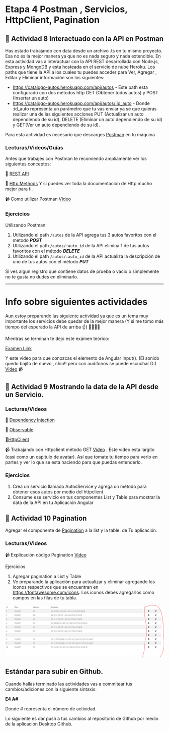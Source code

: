 # Etapa 4 Postman , Servicios, HttpClient, Pagination

## :mushroom: Actividad 8 Interactuado con la API en Postman

Has estado trabajando con data desde un archivo .ts en tu mismo proyecto. Esa no es la mejor manera ya que no es nada seguro y nada extendible.
En esta actividad vas a interactuar con la API REST desarrollada con Node.js, Express y MongoDB  y esta hosteada en el servicio de nube Heroku.
Los paths que tiene la API a los cuales tu puedes acceder para Ver, Agregar , Editar y Eliminar información son los siguientes: 
* https://catalogo-autos.herokuapp.com/api/autos - Este path esta configurado con dos métodos http GET (Obtener todos autos) y POST (Insertar un auto)
* https://catalogo-autos.herokuapp.com/api/autos/:id_auto - Donde :id_auto representa un parámetro que tu vas enviar ya se que quieras
realizar una de las siguientes acciones PUT (Actualizar un auto dependiendo de su id), DELETE (Eliminar un auto dependiendo de su id)
y GET(Ver un auto dependiendo de su id).

Para esta actividad es necesario que descarges [Postman](https://www.postman.com/downloads/) en tu máquina

### Lecturas/Videos/Guías

Antes que trabajes con Postman te recomiendo ampliamente ver los siguientes conceptos: 

:link: [REST API](https://www.service-architecture.com/articles/web-services/representational_state_transfer_rest.html) 

:link: [Http Methods](https://developer.mozilla.org/en-US/docs/Web/HTTP/Methods) 
Y si puedes ver toda la documentación de  Http mucho mejor para ti.

:video_camera: Como utilizar Postman [Video](https://mega.nz/#!LqRk3a4B!6Nmld3XKJqi6na7EYi1_ca1CVF5LIjgkQGrmfE7nIGY) 

### Ejercicios
Utilizando Postman: 
1. Utilizando el path `/autos` de la API agrega tus 3 autos favoritos con el metodo ***POST***
2. Utilizando el path `/autos/:auto_id` de la API elimina 1 de tus autos favoritos con el método ***DELETE***
3. Utilizando el path `/autos/:auto_id` de la API actualiza la descripción de uno de tus autos con el método ***PUT***

Si ves algun registro que contiene datos de prueba o vacio o simplemente no te gusta no dudes en eliminarlo. 
____





# Info sobre siguientes actividades
Aun estoy preparando las siguiente actividad ya que es un tema muy importante los servicios debe  quedar de la mejor manera (Y si me tomo más
tiempo del esperado la API de arriba :point_up:)
:turtle::turtle::turtle::turtle:

Mientras se terminan te dejo este exámen teórico:

[Examen Link](https://forms.gle/LKMxqzLG5PBVR1bh9)


Y este video para que conozcas el elemento de Angular Input(). (El sonido quedo bajito de nuevo , chin!! pero con audifonos se puede escuchar D:)
[Video](https://mega.nz/#!r2ASGQ5K!6hHK6fRRtuG91HM9zl9WkVbCOQ5w1a6Uzeyotq_CudE) :video_camera:



## :mushroom: Actividad 9 Mostrando la data de la API desde un Servicio.

### Lecturas/Videos

:link: [Dependency Injection](https://angular.io/guide/dependency-injection)

:link: [Observable](https://angular.io/guide/observables) 

:link:[HttpClient](https://angular.io/guide/http)

:video_camera:  Trabajando con Httpclient método GET [Video](https://mega.nz/#!i7pjUayb!JIvEkgpt1btYHOWRIi1HMVQk3Btmjzg8xBFe2E9gdvk) . Este video esta largito (casi como un capitulo de avatar). Así 
que tomate tu tiempo para verlo en partes y ver lo que se esta haciendo para que puedas entenderlo.



### Ejercicios

1. Crea un servicio llamado AutosService y agrega un método para obtener esos autos por medio del httpclient
2. Consume ese servicio en tus componentes List y Table para mostrar la data de la API en tu Aplicación Angular



## :mushroom: Actividad 10 Pagination

Agregar el componente de [Pagination](https://ng-bootstrap.github.io/#/components/pagination/overview) a la list y la table. de Tu aplicación.


### Lecturas/Videos

:video_camera: Explicación código Pagination [Video](https://mega.nz/#!vm5TVARQ!vBGlO-60carMFt8zqaTsXRXL679YaRjRhHp8ZxNTzWA)


Ejercicios

1. Agregar pagination a List y Table
2. Ve preparando la aplicación para actualizar y eliminar agregando los iconos respectivos que se encuentran en https://fontawesome.com/icons. Los iconos debes agregarlos como campos en las filas de tu tabla. 

![!](/editar-eliminar.PNG)


## Estándar para subir en Github.

Cuando hallas terminado las actividades vas a commitear tus cambios/adiciones con la siguiente sintaxis: 

**E4 A#**

Donde # representa el número de actividad.

Lo siguiente es dar push a tus cambios al repositorio de Github por medio de la aplicación Desktop Github.
